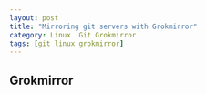 ```yaml
---
layout: post
title: "Mirroring git servers with Grokmirror"
category: Linux  Git Grokmirror 
tags: [git linux grokmirror]
---
```


## Grokmirror

